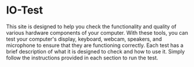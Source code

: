 # IO-Test
This site is designed to help you check the functionality and quality of various hardware components of your computer. With these tools, you can test your computer's display, keyboard, webcam, speakers, and microphone to ensure that they are functioning correctly. Each test has a brief description of what it is designed to check and how to use it. Simply follow the instructions provided in each section to run the test.

